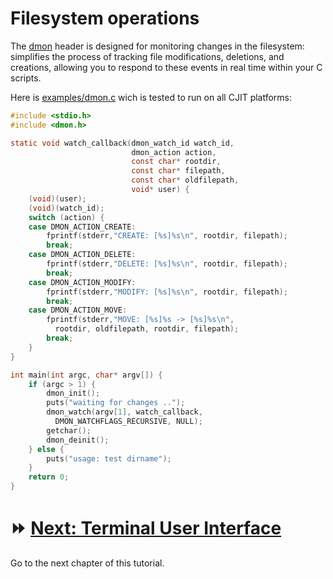
# Filesystem operations

The [dmon](https://github.com/septag/dmon/) header is designed for
monitoring changes in the filesystem: simplifies the process of
tracking file modifications, deletions, and creations, allowing you to
respond to these events in real time within your C scripts.

Here is
[examples/dmon.c](https://github.com/dyne/cjit/blob/main/examples/dmon.c)
wich is tested to run on all CJIT platforms:

```c
#include <stdio.h>
#include <dmon.h>

static void watch_callback(dmon_watch_id watch_id,
                           dmon_action action,
                           const char* rootdir,
                           const char* filepath,
                           const char* oldfilepath,
                           void* user) {
    (void)(user);
    (void)(watch_id);
    switch (action) {
    case DMON_ACTION_CREATE:
        fprintf(stderr,"CREATE: [%s]%s\n", rootdir, filepath);
        break;
    case DMON_ACTION_DELETE:
        fprintf(stderr,"DELETE: [%s]%s\n", rootdir, filepath);
        break;
    case DMON_ACTION_MODIFY:
        fprintf(stderr,"MODIFY: [%s]%s\n", rootdir, filepath);
        break;
    case DMON_ACTION_MOVE:
        fprintf(stderr,"MOVE: [%s]%s -> [%s]%s\n",
          rootdir, oldfilepath, rootdir, filepath);
        break;
    }
}

int main(int argc, char* argv[]) {
    if (argc > 1) {
        dmon_init();
        puts("waiting for changes ..");
        dmon_watch(argv[1], watch_callback,
          DMON_WATCHFLAGS_RECURSIVE, NULL);
        getchar();
        dmon_deinit();
    } else {
        puts("usage: test dirname");
    }
    return 0;
}
```

# ⏩ [Next: Terminal User Interface](tui.md)

Go to the next chapter of this tutorial.
